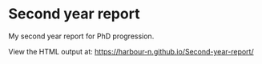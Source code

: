 # Second year report
 My second year report for PhD progression.
 
 View the HTML output at: <https://harbour-n.github.io/Second-year-report/>
